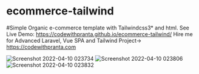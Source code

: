 # ecommerce-tailwind
#Simple Organic e-commerce template with Tailwindcss3* and html.
See Live Demo: https://codewithpranta.github.io/ecommerce-tailwind/
Hire me for Advanced Laravel, Vue SPA and Tailwind Project->
https://codewithpranta.com

![Screenshot 2022-04-10 023734](https://user-images.githubusercontent.com/101281745/162590921-130dbd45-395b-4db8-be7d-3eb95bb336b4.png)
![Screenshot 2022-04-10 023806](https://user-images.githubusercontent.com/101281745/162590927-671c3bba-bb36-45de-a077-0b87bb811075.png)
![Screenshot 2022-04-10 023832](https://user-images.githubusercontent.com/101281745/162590929-e598bb67-4e50-47d7-8b43-3c3f38ea644f.png)
